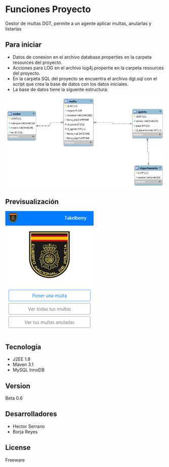 # Funciones Proyecto

Gestor de multas DGT, permite a un agente aplicar multas, anularlas y listarlas 
## Para iniciar

* Datos de conexion en el archivo database.properties en la carpeta resources del proyecto.
* Acciones para LOG en el archivo log4j.propertie en la carpeta resources del proyecto.
* En la carpeta SQL del proyecto se encuentra el archivo dgt.sql con el script que crea la base de datos con los datos iniciales.
* La base de datos tiene la siguente estructura:

<img src="https://github.com/AjRoBSeYeR/PruebasIpartek/blob/master/dgt/src/main/resources/eer.png">


## Previsualización

<img src="https://github.com/AjRoBSeYeR/PruebasIpartek/blob/master/dgt/src/main/resources/dgt.png">

## Tecnología

* J2EE 1.8
* Maven 3.1
* MySQL InnoDB

## Version

Beta 0.6

## Desarrolladores

* Hector Serrano
* Borja Reyes


## License

Freeware

